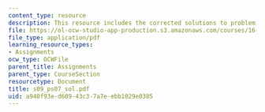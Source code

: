 ```yaml
---
content_type: resource
description: This resource includes the corrected solutions to problem set.
file: https://ol-ocw-studio-app-production.s3.amazonaws.com/courses/16-01-unified-engineering-i-ii-iii-iv-fall-2005-spring-2006/a940f93ed60943c37a7eebb1029e0305_s09_ps07_sol.pdf
file_type: application/pdf
learning_resource_types:
- Assignments
ocw_type: OCWFile
parent_title: Assignments
parent_type: CourseSection
resourcetype: Document
title: s09_ps07_sol.pdf
uid: a940f93e-d609-43c3-7a7e-ebb1029e0305
---
```

